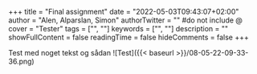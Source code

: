 +++
title = "Final assignment"
date = "2022-05-03T09:43:07+02:00"
author = "Alen, Alparslan, Simon"
authorTwitter = "" #do not include @
cover = "Tester"
tags = ["", ""]
keywords = ["", ""]
description = ""
showFullContent = false
readingTime = false
hideComments = false
+++

Test med noget tekst og sådan
![Test]({{< baseurl >}}/08-05-22-09-33-36.png)